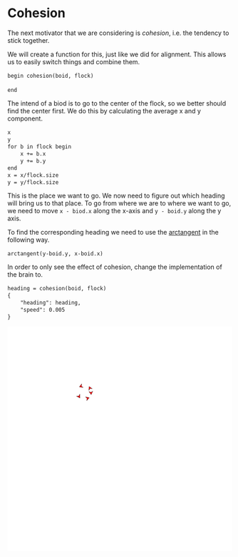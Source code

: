 
# Cohesion
The next motivator that we are considering is _cohesion_, i.e. the tendency to stick together.

We will create a function for this, just like we did for alignment. This allows us to easily switch things and combine them.

```
begin cohesion(boid, flock)

end
```

The intend of  a biod is to go to the center of the flock, so we better should find the center first. We do this by calculating the average x and y component.

```
x
y
for b in flock begin
    x += b.x
    y += b.y
end
x = x/flock.size
y = y/flock.size
```

This is the place we want to go. We now need to figure out which heading will bring us to that place. To go from where we are to where we want to go, we need to move `x - biod.x` along the x-axis and `y - boid.y` along the y axis.

To find the corresponding heading we need to use the [arctangent][] in the following way.

```
arctangent(y-boid.y, x-boid.x)
```

In order to only see the effect of cohesion, change the implementation of the brain to.

```
heading = cohesion(boid, flock)
{
    "heading": heading,
    "speed": 0.005
}
```

![A cohesive flock of birds](../image/cohesion.png)

[arctangent]: https://en.wikipedia.org/wiki/Inverse_trigonometric_functions